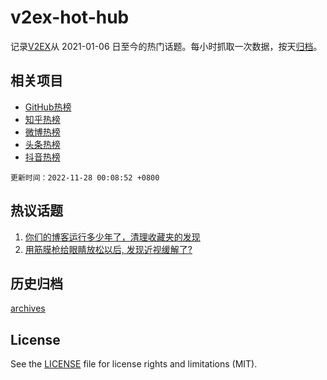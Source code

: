 # v2ex-hot-hub

 记录[V2EX](https://www.v2ex.com/)从 2021-01-06 日至今的热门话题。每小时抓取一次数据，按天[归档](archives)。
 
 ## 相关项目

- [GitHub热榜](https://github.com/lonnyzhang423/github-hot-hub)
- [知乎热榜](https://github.com/lonnyzhang423/zhihu-hot-hub)
- [微博热榜](https://github.com/lonnyzhang423/weibo-hot-hub)
- [头条热榜](https://github.com/lonnyzhang423/toutiao-hot-hub)
- [抖音热榜](https://github.com/lonnyzhang423/douyin-hot-hub)


 `更新时间：2022-11-28 00:08:52 +0800`

## 热议话题

1. [你们的博客运行多少年了，清理收藏夹的发现](https://www.v2ex.com/t/898305)
1. [用筋膜枪给眼睛放松以后, 发现近视缓解了?](https://www.v2ex.com/t/898285)

## 历史归档

[archives](archives)

## License

See the [LICENSE](LICENSE) file for license rights and limitations (MIT).
